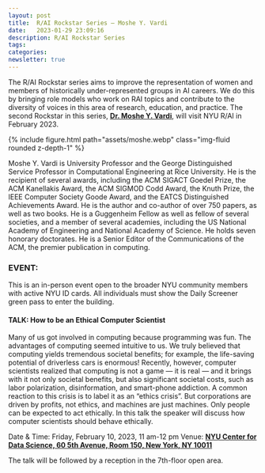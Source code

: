 ```yaml
---
layout: post
title:  R/AI Rockstar Series – Moshe Y. Vardi
date:   2023-01-29 23:09:16
description: R/AI Rockstar Series
tags: 
categories: 
newsletter: true
---
```


The R/AI Rockstar series aims to improve the representation of women and members of historically under-represented groups in AI careers. We do this by bringing role models who work on RAI topics and contribute to the diversity of voices in this area of research, education, and practice. The second Rockstar in this series, [**Dr. Moshe Y. Vardi**](https://profiles.rice.edu/faculty/moshe-y-vardi), will visit NYU R/AI in February 2023.  


<div class="row mt-3">
    <div class="col-sm mt-10 mt-md-0">
        {% include figure.html path="assets/moshe.webp" class="img-fluid rounded z-depth-1" %}
    </div>
</div>

Moshe Y. Vardi is University Professor and the George Distinguished Service Professor in Computational Engineering at Rice University. He is the recipient of several awards, including the ACM SIGACT Goedel Prize, the ACM Kanellakis Award, the ACM SIGMOD Codd Award, the Knuth Prize, the IEEE Computer Society Goode Award, and the EATCS Distinguished Achievements Award. He is the author and co-author of over 750 papers, as well as two books. He is a Guggenheim Fellow as well as fellow of several societies, and a member of several academies, including the US National Academy of Engineering and National Academy of Science. He holds seven honorary doctorates. He is a Senior Editor of the Communications of the ACM, the premier publication in computing.

### EVENT:
This is an in-person event open to the broader NYU community members with active NYU ID cards. All individuals must show the Daily Screener green pass to enter the building.
 
#### TALK: How to be an Ethical Computer Scientist
Many of us got involved in computing because programming was fun. The advantages of computing seemed intuitive to us. We truly believed that computing yields tremendous societal benefits; for example, the life-saving potential of driverless cars is enormous! Recently, however, computer scientists realized that computing is not a game — it is real — and it brings with it not only societal benefits, but also significant societal costs, such as labor polarization, disinformation, and smart-phone addiction. A common reaction to this crisis is to label it as an “ethics crisis”. But corporations are driven by profits, not ethics, and machines are just machines. Only people can be expected to act ethically. In this talk the speaker will discuss how computer scientists should behave ethically.

Date & Time: Friday, February 10, 2023, 11 am-12 pm
Venue: [**NYU Center for Data Science, 60 5th Avenue, Room 150, New York, NY 10011**](https://goo.gl/maps/WmD4vf1pwDhxFaey8)

The talk will be followed by a reception in the 7th-floor open area.